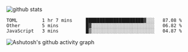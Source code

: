 ![github stats](https://github-readme-stats.vercel.app/api?username=iuvhub&show_icons=true)
<!--START_SECTION:waka-->
```text
TOML         1 hr 7 mins     █████████████████████▓░░░   87.08 % 
Other        5 mins          █▓░░░░░░░░░░░░░░░░░░░░░░░   06.82 % 
JavaScript   3 mins          █▒░░░░░░░░░░░░░░░░░░░░░░░   04.87 % 
```
<!--END_SECTION:waka-->
![Ashutosh's github activity graph](https://activity-graph.herokuapp.com/graph?username=iuvhub&theme=react-dark)
